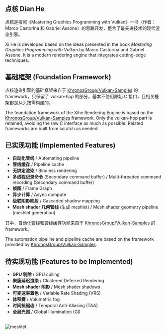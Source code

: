 ## 点核 Dian He

点核是按照《Mastering Graphics Programming with Vulkan》一书（作者：Marco Castorina 和 Gabriel Assone）的思路开发，整合了最先进技术的现代渲染引擎。

Xi He is developed based on the ideas presented in the book *Mastering Graphics Programming with Vulkan* by Marco Castorina and Gabriel Assone. It is a modern rendering engine that integrates cutting-edge techniques.

## 基础框架 (Foundation Framework)

点核渲染引擎的基础框架来自于 [KhronosGroup/Vulkan-Samples](https://github.com/KhronosGroup/Vulkan-Samples) 的 framework，只保留了 vulkan-hpp 的部分，基本不使用原始 C 接口，且相关框架都是从头按需构建的。

The foundation framework of the Xihe Rendering Engine is based on the [KhronosGroup/Vulkan-Samples](https://github.com/KhronosGroup/Vulkan-Samples) framework. Only the vulkan-hpp part is retained, avoiding the raw C interface as much as possible. Related frameworks are built from scratch as needed.

## 已实现功能 (Implemented Features)

- **自动化管线** / Automating pipeline
- **管线缓存** / Pipeline cache
- **无绑定渲染** / Bindless rendering
- **多线程记录命令** (Secondary command buffer) / Multi-threaded command recording (Secondary command buffer)
- **帧图** / Frame Graph
- **异步计算** / Async compute
- **级联阴影映射** / Cascaded shadow mapping
- **Mesh shader 几何管线** (生成 meshlet) / Mesh shader geometry pipeline (meshlet generation)

其中，自动化管线和管线缓存功能来自于 [KhronosGroup/Vulkan-Samples](https://github.com/KhronosGroup/Vulkan-Samples) 的 framework。

The automation pipeline and pipeline cache are based on the framework provided by [KhronosGroup/Vulkan-Samples](https://github.com/KhronosGroup/Vulkan-Samples).

## 待实现功能 (Features to be Implemented)

- **GPU 剔除** / GPU culling
- **聚簇延迟渲染** / Clustered Deferred Rendering
- **Mesh shader 阴影** / Mesh shader shadows
- **可变速率着色** / Variable Rate Shading (VRS)
- **体积雾** / Volumetric fog
- **时间抗锯齿** / Temporal Anti-Aliasing (TAA)
- **全局光照** / Global Illumination (GI)

##
![meshlet](./assets/images/meshlet.png)